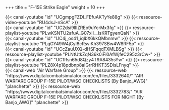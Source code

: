 +++
title = "F-15E Strike Eagle"
weight = 10
+++

<div class="contenu"> <!-- Doc //-->
{{< canal-youtube "id" "UCgmpgFZDI_FEfuAKTyYe88g" >}}
{{< ressource-video-youtube "RU4dsJ-nScA" >}}
</div>

<div class="contenu de_qualite"> <!-- RAZBAM //-->
{{< canal-youtube "id" "UC2dsi9lIIZREo9uYcrMx3fg" >}}
{{< ressource-playlist-youtube "PLwKSNTU2afuA_G07xII__IsKRTgyenQaN" >}}
</div>


<div class="contenu"> <!-- Fox 3 DCS //-->
{{< canal-youtube "id" "UC4j_os41_iqlbX6kkQMbnmw" >}}
{{< ressource-playlist-youtube "PLqGY49W4jCyI8cRsviKh397SBw4W8RF5p" >}}
</div>

<div class="contenu"> <!-- CasmoTV//-->
{{< canal-youtube "id" "UCcZauUXQ-dHSFqqqTXMLBSg" >}}
{{< ressource-playlist-youtube "PLNtUtkZqN36k0iFi0AfWjfeC295z3rCw-" >}}
</div>


<div class="contenu"> <!-- Spudknocker //-->
{{< canal-youtube "id" "UC1Rsn65d8Qzy4T9A8435sYw" >}}
{{< ressource-playlist-youtube "PLZ8X4p18pdbnp8aIGrrRHKT3SDlsLFnyq" >}}
</div>

<div class="contenu">
{{< canal-web "Air Warfare Group" >}}
{{< ressource-web "https://www.digitalcombatsimulator.com/en/files/3332640/" "AIR WARFARE GROUP F-15E PILOT/WSO CHECKLISTS [By Banjo_AWG]" "planchette" >}}
{{< ressource-web "https://www.digitalcombatsimulator.com/en/files/3332783/" "AIR WARFARE GROUP F-15E PILOT/WSO CHECKLISTS FOR NIGHT [By Banjo_AWG]" "planchette" >}}
</div>

